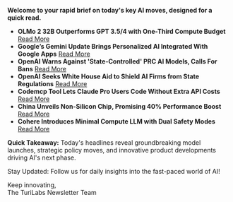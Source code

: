 **Welcome to your rapid brief on today's key AI moves, designed for a quick read.**

- **OLMo 2 32B Outperforms GPT 3.5/4 with One-Third Compute Budget** [Read More](https://allenai.org/blog/olmo2-32B)
- **Google’s Gemini Update Brings Personalized AI Integrated With Google Apps** [Read More](https://blog.google/products/gemini/gemini-personalization/)
- **OpenAI Warns Against 'State-Controlled' PRC AI Models, Calls For Bans** [Read More](https://techcrunch.com/2025/03/13/openai-calls-deepseek-state-controlled-calls-for-bans-on-prc-produced-models/)
- **OpenAI Seeks White House Aid to Shield AI Firms from State Regulations** [Read More](https://finance.yahoo.com/news/openai-asks-white-house-relief-100000706.html)
- **Codemcp Tool Lets Claude Pro Users Code Without Extra API Costs** [Read More](https://github.com/ezyang/codemcp)
- **China Unveils Non-Silicon Chip, Promising 40% Performance Boost** [Read More](https://twitter.com/PKU1898/status/1893465806039851088)
- **Cohere Introduces Minimal Compute LLM with Dual Safety Modes** [Read More](https://cohere.com/blog/command-a)

**Quick Takeaway:** Today's headlines reveal groundbreaking model launches, strategic policy moves, and innovative product developments driving AI's next phase.

Stay Updated: Follow us for daily insights into the fast-paced world of AI!

Keep innovating,  
The TuriLabs Newsletter Team
